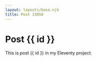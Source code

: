 ```yaml
---
layout: layouts/base.njk
title: Post 13058
---
```


# Post {{ id }}

This is post {{ id }} in my Eleventy project.
